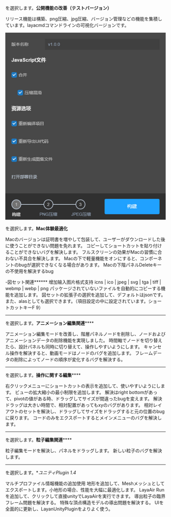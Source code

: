 を選択します。**公開機能の改善（テストバージョン）**

リリース機能は構築、png圧縮、jpg圧縮、バージョン管理などの機能を集積しています。layacmdコマンドラインの可視化バージョンです。



  ![fabu](imgs/fabu.jpg)

を選択します。**Mac体験最適化**

Macのバージョンは証明書を増やして包装して、ユーザーがダウンロードした後に使うことができない問題を免れます。
コピーしてショートカットを貼り付けることができないバグを解決します。
フルスクリーンの効果がMacの習慣に合わない不具合を解決します。
Macの下で軽量機能をオンにすると、コンポーネントのbugが選択できなくなる場合があります。
Macの下階パネルDeleteキーの不使用を解決するbug

-図セット関連******
  增加输入图片格式支持 icns | ico | jpeg | svg | tga | tiff | webmp | webp | png
パッケージされていないファイルを自動的にコピーする機能を追加します。
図セットの拡張子の選択を追加して、デフォルトはjsonです。また、alasとしても選択できます。（項目設定の中に設定されています。ショートカットキーF 9）
****
を選択します。**アニメーション編集関連******

アニメーション編集モードを改善し、階層パネルノードを削除し、ノードおよびアニメーションデータの削除機能を実現しました。
時間軸でノードを切り替えたら、設計パネルも同時に切り替えて、操作しやすいようにします。
キャンセル操作を解決すると、動画モードはノードのバグを追加します。
フレームデータの削除によってノードの順序が変化するバグを解決する。
****
を選択します。**操作に関する編集******

右クリックメニューにショートカットの表示を追加して、使いやすいようにします。
ビューの拡大縮小の最小制限を追加します。
解決はright bottomがあって、pivotの値がある時、ドラッグしてサイズが間違ったbugを変えます。
解決ドラッグは大きい時間で、相対配置があってもxyのバグがあります。
相対レイアウトのセットを解決し、ドラッグしてサイズをドラッグすると元の位置のbugに戻ります。
コードのみをエクスポートするとメインメニューのバグを解決します。
****
を選択します。**粒子編集関連******

粒子編集モードを解決し、パネルをドラッグします。
新しい粒子のバグを解決します。
****

を選択します。**ユニティPlugin 1.4*

マルチプロファイル情報機能の追加使用
地形を追加して、Meshメッシュとしてエクスポートします。小地形の場合、性能を大幅に最適化します。
LayaAir Runを追加して、クリックして直接unityでLayaAirを実行できます。
導出粒子の臨界フレーム問題を解決する。
特殊な頂点構造モデルの導出問題を解決する。
UIを全面的に更新し、LayanUnityPluginをよりよく使う。




